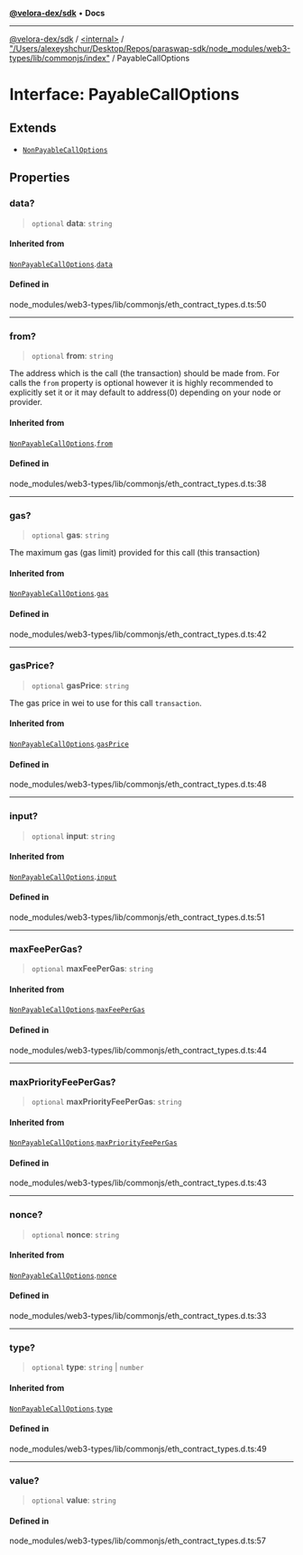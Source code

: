 [**@velora-dex/sdk**](../../../../README.md) • **Docs**

***

[@velora-dex/sdk](../../../../globals.md) / [\<internal\>](../../../README.md) / ["/Users/alexeyshchur/Desktop/Repos/paraswap-sdk/node\_modules/web3-types/lib/commonjs/index"](../README.md) / PayableCallOptions

# Interface: PayableCallOptions

## Extends

- [`NonPayableCallOptions`](NonPayableCallOptions.md)

## Properties

### data?

> `optional` **data**: `string`

#### Inherited from

[`NonPayableCallOptions`](NonPayableCallOptions.md).[`data`](NonPayableCallOptions.md#data)

#### Defined in

node\_modules/web3-types/lib/commonjs/eth\_contract\_types.d.ts:50

***

### from?

> `optional` **from**: `string`

The address which is the call (the transaction) should be made from. For calls the `from` property is optional however it is
highly recommended to explicitly set it or it may default to address(0) depending on your node or provider.

#### Inherited from

[`NonPayableCallOptions`](NonPayableCallOptions.md).[`from`](NonPayableCallOptions.md#from)

#### Defined in

node\_modules/web3-types/lib/commonjs/eth\_contract\_types.d.ts:38

***

### gas?

> `optional` **gas**: `string`

The maximum gas (gas limit) provided for this call (this transaction)

#### Inherited from

[`NonPayableCallOptions`](NonPayableCallOptions.md).[`gas`](NonPayableCallOptions.md#gas)

#### Defined in

node\_modules/web3-types/lib/commonjs/eth\_contract\_types.d.ts:42

***

### gasPrice?

> `optional` **gasPrice**: `string`

The gas price in wei to use for this call `transaction`.

#### Inherited from

[`NonPayableCallOptions`](NonPayableCallOptions.md).[`gasPrice`](NonPayableCallOptions.md#gasprice)

#### Defined in

node\_modules/web3-types/lib/commonjs/eth\_contract\_types.d.ts:48

***

### input?

> `optional` **input**: `string`

#### Inherited from

[`NonPayableCallOptions`](NonPayableCallOptions.md).[`input`](NonPayableCallOptions.md#input)

#### Defined in

node\_modules/web3-types/lib/commonjs/eth\_contract\_types.d.ts:51

***

### maxFeePerGas?

> `optional` **maxFeePerGas**: `string`

#### Inherited from

[`NonPayableCallOptions`](NonPayableCallOptions.md).[`maxFeePerGas`](NonPayableCallOptions.md#maxfeepergas)

#### Defined in

node\_modules/web3-types/lib/commonjs/eth\_contract\_types.d.ts:44

***

### maxPriorityFeePerGas?

> `optional` **maxPriorityFeePerGas**: `string`

#### Inherited from

[`NonPayableCallOptions`](NonPayableCallOptions.md).[`maxPriorityFeePerGas`](NonPayableCallOptions.md#maxpriorityfeepergas)

#### Defined in

node\_modules/web3-types/lib/commonjs/eth\_contract\_types.d.ts:43

***

### nonce?

> `optional` **nonce**: `string`

#### Inherited from

[`NonPayableCallOptions`](NonPayableCallOptions.md).[`nonce`](NonPayableCallOptions.md#nonce)

#### Defined in

node\_modules/web3-types/lib/commonjs/eth\_contract\_types.d.ts:33

***

### type?

> `optional` **type**: `string` \| `number`

#### Inherited from

[`NonPayableCallOptions`](NonPayableCallOptions.md).[`type`](NonPayableCallOptions.md#type)

#### Defined in

node\_modules/web3-types/lib/commonjs/eth\_contract\_types.d.ts:49

***

### value?

> `optional` **value**: `string`

#### Defined in

node\_modules/web3-types/lib/commonjs/eth\_contract\_types.d.ts:57
